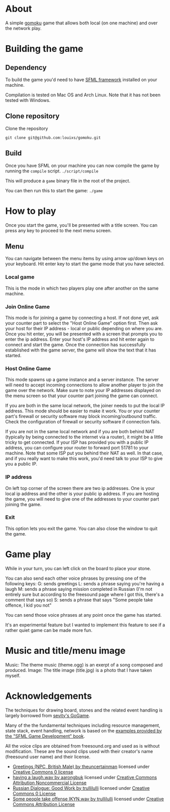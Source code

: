 # About

A simple [gomoku](https://en.wikipedia.org/wiki/Gomoku) game that allows both local (on one machine) and over the network play.

# Building the game

## Dependency

To build the game you'd need to have [SFML framework](https://www.sfml-dev.org/) installed on your machine.

Compilation is tested on Mac OS and Arch Linux. Note that it has not been tested with Windows.

## Clone repository

Clone the repository

`git clone git@github.com:louixs/gomoku.git`

## Build
Once you have SFML on your machine you can now compile the game by running the `compile` script.
`./script/compile`

This will produce a `game` binary file in the root of the project.

You can then run this to start the game:
`./game` 

# How to play

Once you start the game, you'll be presented with a title screen.
You can press any key to proceed to the next menu screen.

## Menu

You can navigate between the menu items by using arrow up/down keys on your keyboard.
Hit enter key to start the game mode that you have selected.

### Local game

This is the mode in which two players play one after another on the same machine. 

### Join Online Game

This mode is for joining a game by connecting a host.
If not done yet, ask your counter part to select the "Host Online Game" option first.
Then ask your host for their IP address - local or public depending on where you are.
Once you hit enter, you will be presented with a screen that prompts you to enter the ip address.
Enter your host's IP address and hit enter again to connect and start the game.
Once the connection has successfully established with the game server, the game will show the text that it has started. 

### Host Online Game

This mode spawns up a game instance and a server instance. The server will need to accept incoming connections to allow another player to join the game over the network. Make sure to note your IP addresses displayed on the menu screen so that your counter part joining the game can connect. 

If you are both in the same local network, the joiner needs to put the local IP address. This mode should be easier to make it work. You or your counter part's firewall or security software may block incoming/outbound traffic. Check the configuration of firewall or security software if connection fails.

If you are not in the same local network and if you are both behind NAT (typically by being connected to the internet via a router), it might be a little tricky to get connected. If your ISP has provided you with a public IP address, you can configure your router to forward port 51781 to your machine. Note that some ISP put you behind their NAT as well. In that case, and if you really want to make this work, you'd need talk to your ISP to give you a public IP.

### IP address

On left top corner of the screen there are two ip addresses.
One is your local ip address and the other is your public ip address.
If you are hosting the game, you will need to give one of the addresses to your counter part joining the game.

### Exit

This option lets you exit the game.
You can also close the window to quit the game.

# Game play

While in your turn, you can left click on the board to place your stone.

You can also send each other voice phrases by pressing one of the following keys:
G: sends greetings
L: sends a phrase saying you're having a laugh
M: sends a phrase saying mission completed in Russian (I'm not entirely sure but according to the freesound page where I got this, there's a comment that says so)
S: sends a phrase that says "Some people take offence, I kid you not"

You can send those voice phrases at any point once the game has started.

It's an experimental feature but I wanted to implement this feature to see if a rather quiet game can be made more fun.

# Music and title/menu image

Music: The theme music (theme.ogg) is an exerpt of a song composed and produced.
Image: The title image (title.jpg) is a photo that I have taken myself.

# Acknowledgements

The techniques for drawing board, stones and the related event handling is largely borrowed from [sevity's GoGame](https://github.com/sevity/GoGame).

Many of the the fundamental techniques including resource management, state stack, event handling, network is based on the [examples provided by the "SFML Game Development" book](https://github.com/SFML/SFML-Game-Development-Book).

All the voice clips are obtained from freesound.org and used as is without modification. These are the sound clips used with their creator's name (freesound user name) and their license.
- [Greetings (NPC, British Male) by theuncertainman](https://freesound.org/people/theuncertainman/sounds/429038/) licensed under [Creative Commons 0 license](https://creativecommons.org/publicdomain/zero/1.0/)
- [having a laugh.wav by aarongbuk](https://freesound.org/people/aarongbuk/sounds/106972/) licensed under [Creative Commons Attribution Noncommercial License](https://creativecommons.org/licenses/by-nc/3.0/) 
- [ Russian Dialogue: Good Work by trullilulli](https://freesound.org/people/trullilulli/sounds/422643/) licensed under [Creative Commons 0 License](https://creativecommons.org/publicdomain/zero/1.0/)
- [Some people take offense IKYN.wav by trullilulli](https://freesound.org/people/trullilulli/sounds/422643/) licensed under [Creative Commons Attribution License](https://creativecommons.org/licenses/by/3.0/)

